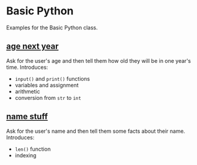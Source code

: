 # Basic Python

Examples for the Basic Python class.

## [age next year](age_next_year.py)

Ask for the user's age and then tell them how old they will be in one year's time. Introduces:
* `input()` and `print()` functions
* variables and assignment
* arithmetic
* conversion from `str` to `int`

## [name stuff](name_stuff.py)

Ask for the user's name and then tell them some facts about their name. Introduces:
* `len()` function
* indexing
